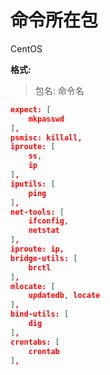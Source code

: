 # 命令所在包

CentOS

**格式:**

> 包名: 命令名

```json
expect: [
    mkpasswd
],
psmisc: killall,
iproute: [
    ss, 
    ip
],
iputils: [
    ping
],
net-tools: [
    ifconfig,
    netstat
],
iproute: ip,
bridge-utils: [
    brctl
],
mlocate: [
    updatedb, locate
],
bind-utils: [
    dig
],
crontabs: [
    crontab
],
```
